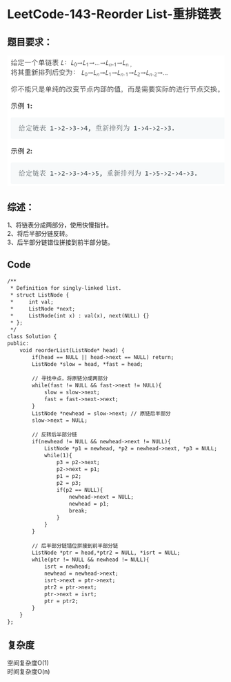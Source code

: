 # LeetCode-143-Reorder List-重排链表

## 题目要求：
![avatar](https://github.com/JakeChanFangZiyuan20/MyLeetCode/blob/img/img/143.png)





## 综述：
1、将链表分成两部分，使用快慢指针。  
2、将后半部分链反转。  
3、后半部分链错位拼接到前半部分链。  

## Code
```
/**
 * Definition for singly-linked list.
 * struct ListNode {
 *     int val;
 *     ListNode *next;
 *     ListNode(int x) : val(x), next(NULL) {}
 * };
 */
class Solution {
public:
    void reorderList(ListNode* head) {
        if(head == NULL || head->next == NULL) return;
        ListNode *slow = head, *fast = head;

        // 寻找中点，将原链分成两部分
        while(fast != NULL && fast->next != NULL){
            slow = slow->next;
            fast = fast->next->next;
        }
        ListNode *newhead = slow->next; // 原链后半部分
        slow->next = NULL;

        // 反转后半部分链
        if(newhead != NULL && newhead->next != NULL){
            ListNode *p1 = newhead, *p2 = newhead->next, *p3 = NULL;
            while(1){
                p3 = p2->next;
                p2->next = p1;
                p1 = p2;
                p2 = p3;
                if(p2 == NULL){
                    newhead->next = NULL;
                    newhead = p1;
                    break;
                }
            } 
        }

        // 后半部分链错位拼接到前半部分链
        ListNode *ptr = head,*ptr2 = NULL, *isrt = NULL;
        while(ptr != NULL && newhead != NULL){
            isrt = newhead;
            newhead = newhead->next;
            isrt->next = ptr->next;
            ptr2 = ptr->next;
            ptr->next = isrt;
            ptr = ptr2;
        }
    }
};
```


## 复杂度
空间复杂度O(1)  
时间复杂度O(n)
